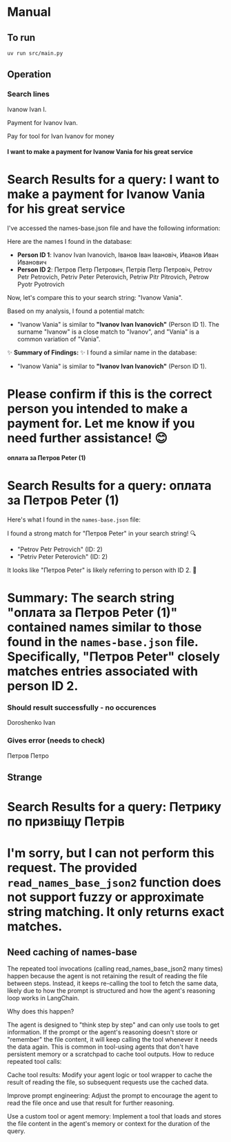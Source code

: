 # Manual
## To run
```
uv run src/main.py
```

## Operation

### Search lines

Ivanow Ivan I.

Payment for Ivanov Ivan.

Pay for tool for Ivan Ivanov for money

#### I want to make a payment for Ivanow Vania for his great service

Search Results for a query: I want to make a payment for Ivanow Vania for his great service
================================================
I've accessed the names-base.json file and have the following information:

Here are the names I found in the database:

*   **Person ID 1**: Ivanov Ivan Ivanovich, Іванов Іван Івановіч, Иванов Иван Иванович
*   **Person ID 2**: Петров Петр Петрович, Петрів Петр Петровіч, Petrov Petr Petrovich, Petriv Peter Peterovich, Petriw Pitr Pitrovich, Petrow Pyotr Pyotrovich

Now, let's compare this to your search string: "Ivanow Vania".

Based on my analysis, I found a potential match:

*   "Ivanow Vania" is similar to **"Ivanov Ivan Ivanovich"** (Person ID 1). The surname "Ivanow" is a close match to "Ivanov", and "Vania" is a common variation of "Vania".

✨ **Summary of Findings:** ✨
I found a similar name in the database:
*   "Ivanow Vania" is similar to **"Ivanov Ivan Ivanovich"** (Person ID 1).

Please confirm if this is the correct person you intended to make a payment for. Let me know if you need further assistance! 😊
================================================

#### оплата за Петров Peter (1)

Search Results for a query: оплата за Петров Peter (1)
================================================
Here's what I found in the `names-base.json` file:

I found a strong match for "Петров Peter" in your search string! 🔍

*   "Petrov Petr Petrovich" (ID: 2)
*   "Petriv Peter Peterovich" (ID: 2)

It looks like "Петров Peter" is likely referring to person with ID 2. 🥳

**Summary:**
The search string "оплата за Петров Peter (1)" contained names similar to those found in the `names-base.json` file. Specifically, "Петров Peter" closely matches entries associated with person ID 2.
================================================


### Should result successfully - no occurences

Doroshenko Ivan


### Gives error (needs to check)
Петров Петро


## Strange
Search Results for a query: Петрику по призвіщу Петрів
================================================
I'm sorry, but I can not perform this request. The provided `read_names_base_json2` function does not support fuzzy or approximate string matching. It only returns exact matches.
================================================


## Need caching of names-base
The repeated tool invocations (calling read_names_base_json2 many times) happen because the agent is not retaining the result of reading the file between steps. Instead, it keeps re-calling the tool to fetch the same data, likely due to how the prompt is structured and how the agent's reasoning loop works in LangChain.

Why does this happen?

The agent is designed to "think step by step" and can only use tools to get information.
If the prompt or the agent's reasoning doesn't store or "remember" the file content, it will keep calling the tool whenever it needs the data again.
This is common in tool-using agents that don't have persistent memory or a scratchpad to cache tool outputs.
How to reduce repeated tool calls:

Cache tool results:
Modify your agent logic or tool wrapper to cache the result of reading the file, so subsequent requests use the cached data.

Improve prompt engineering:
Adjust the prompt to encourage the agent to read the file once and use that result for further reasoning.

Use a custom tool or agent memory:
Implement a tool that loads and stores the file content in the agent's memory or context for the duration of the query.